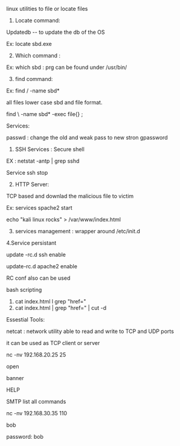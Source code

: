 







linux utilities to file or locate files



1. Locate command: 

Updatedb -- to update the db of the OS

Ex: locate sbd.exe 



2. Which command :

Ex: which sbd : prg can be found under /usr/bin/

3. find command:

Ex: find / -name sbd\*

all files lower case sbd and file format.

find \ -name sbd\* -exec file{} \;



Services:

passwd : change the old and weak pass to new stron gpassword

1. SSH Services : Secure shell

EX : netstat -antp \| grep sshd

Service ssh stop 

2. HTTP Server:

TCP based  and downlad the malicious file to victim

Ex: services spache2 start 

 echo "kali linux rocks" &gt; /var/www/index.html

3. services management : wrapper around /etc/init.d

4.Service persistant 

update -rc.d ssh enable

update-rc.d apache2 enable

RC conf also can be used

bash scripting



1. cat index.html l grep "href="
2. cat index.html \| grep "href=" \| cut -d

Essestial Tools:

netcat : network utility able to read and write to TCP and UDP ports

it can be used as TCP client or server

nc -nv 192.168.20.25 25

open 

banner

HELP

SMTP list all commands 

nc -nv 192.168.30.35 110

bob 

password: bob

 





